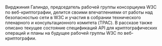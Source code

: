 Вирджиния Галиндо, председатель рабочей группы консорциума W3C по 
веб-криптографии, делится своими впечатлениями от работы над безопасностью сети 
в W3C и участия в собрании технического пленарного и консультационного комитета 
(TPAC). В рассказе также описано текущее состояние спецификаций API для 
криптографических операций и планы на будущее рабочей группы W3C по 
веб-криптографии.
